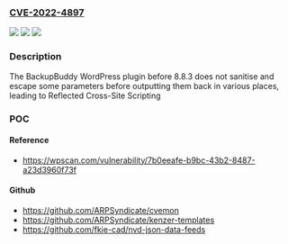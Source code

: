 ### [CVE-2022-4897](https://cve.mitre.org/cgi-bin/cvename.cgi?name=CVE-2022-4897)
![](https://img.shields.io/static/v1?label=Product&message=BackupBuddy&color=blue)
![](https://img.shields.io/static/v1?label=Version&message=0%3C%208.8.3%20&color=brighgreen)
![](https://img.shields.io/static/v1?label=Vulnerability&message=CWE-79%20Cross-Site%20Scripting%20(XSS)&color=brighgreen)

### Description

The BackupBuddy WordPress plugin before 8.8.3 does not sanitise and escape some parameters before outputting them back in various places, leading to Reflected Cross-Site Scripting

### POC

#### Reference
- https://wpscan.com/vulnerability/7b0eeafe-b9bc-43b2-8487-a23d3960f73f

#### Github
- https://github.com/ARPSyndicate/cvemon
- https://github.com/ARPSyndicate/kenzer-templates
- https://github.com/fkie-cad/nvd-json-data-feeds

